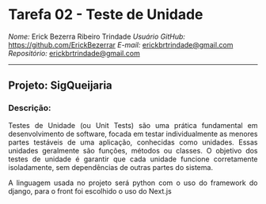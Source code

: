 # Tarefa 02 - Teste de Unidade

*Nome:* Erick Bezerra Ribeiro Trindade
*Usuário GitHub:* https://github.com/ErickBezerrar 
*E-mail:* erickbrtrindade@gmail.com
*Repositório:* [erickbrtrindade@gmail.com](https://github.com/melquetrindade/sigQueijaria)

---

## Projeto: SigQueijaria

### Descrição:

<div style="text-align: justify">
Testes de Unidade (ou Unit Tests) são uma prática fundamental em desenvolvimento de software, focada em testar individualmente as menores partes testáveis de uma aplicação, conhecidas como unidades. Essas unidades geralmente são funções, métodos ou classes. O objetivo dos testes de unidade é garantir que cada unidade funcione corretamente isoladamente, sem dependências de outras partes do sistema.

A linguagem usada no projeto será python com o uso do framework do django, para o front foi escolhido o uso do Next.js
</div>